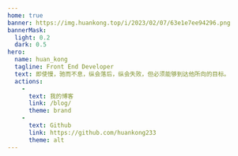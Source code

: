 ```yaml
---
home: true
banner: https://img.huankong.top/i/2023/02/07/63e1e7ee94296.png
bannerMask: 
  light: 0.2
  dark: 0.5
hero: 
  name: huan_kong
  tagline: Front End Developer
  text: 即使慢，驰而不息，纵会落后，纵会失败，但必须能够到达他所向的目标。
  actions: 
    - 
      text: 我的博客
      link: /blog/
      theme: brand
    - 
      text: Github
      link: https://github.com/huankong233
      theme: alt
---
```


